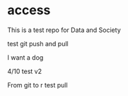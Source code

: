 # access

This is a test repo for Data and Society

test git push and pull

I want a dog

4/10 test v2

From git to r test pull
